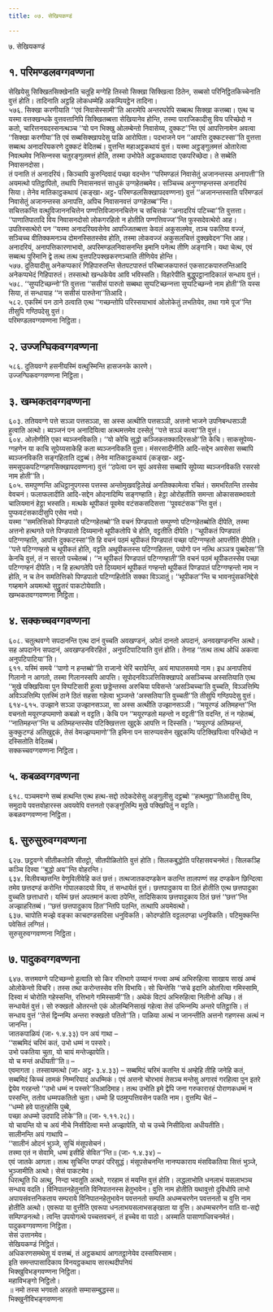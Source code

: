 ```yaml
---
title: ०७. सेखियकण्डं

---
```

७. सेखियकण्डं  


## १. परिमण्डलवग्गवण्णना

सेखियेसु सिक्खितसिक्खेनाति चतूहि मग्गेहि तिस्सो सिक्खा सिक्खित्वा ठितेन, सब्बसो परिनिट्ठितकिच्‍चेनाति वुत्तं होति। तादिनाति अट्ठहि लोकधम्मेहि अकम्पियट्ठेन तादिना।  
५७६. सिक्खा करणीयाति ‘‘एवं निवासेस्सामी’’ति आरामेपि अन्तरघरेपि सब्बत्थ सिक्खा कत्तब्बा। एत्थ च यस्मा वत्तक्खन्धके वुत्तवत्तानिपि सिक्खितब्बत्ता सेखियानेव होन्ति, तस्मा पाराजिकादीसु विय परिच्छेदो न कतो, चारित्तनयदस्सनत्थञ्‍च ‘‘यो पन भिक्खु ओलम्बेन्तो निवासेय्य, दुक्‍कट’’न्ति एवं आपत्तिनामेन अवत्वा ‘‘सिक्खा करणीया’’ति एवं सब्बसिक्खापदेसु पाळि आरोपिता। पदभाजने पन ‘‘आपत्ति दुक्‍कटस्सा’’ति वुत्तत्ता सब्बत्थ अनादरियकरणे दुक्‍कटं वेदितब्बं। वुत्तन्ति महाअट्ठकथायं वुत्तं। यस्मा अट्ठङ्गुलमत्तं ओतारेत्वा निवत्थमेव निसिन्‍नस्स चतुरङ्गुलमत्तं होति, तस्मा उभोपेते अट्ठकथावादा एकपरिच्छेदा। ते सब्बेति निवासनदोसा।  
तं पनाति तं अनादरियं। किञ्‍चापि कुरुन्दिवादं पच्छा वदन्तेन ‘‘परिमण्डलं निवासेतुं अजानन्तस्स अनापत्ती’’ति अयमत्थो पतिट्ठापितो, तथापि निवासनवत्तं साधुकं उग्गहेतब्बमेव। सञ्‍चिच्‍च अनुग्गण्हन्तस्स अनादरियं सिया। तेनेव मातिकाट्ठकथायं (कङ्खा॰ अट्ठ॰ परिमण्डलसिक्खापदवण्णना) वुत्तं ‘‘अजानन्तस्साति परिमण्डलं निवासेतुं अजानन्तस्स अनापत्ति, अपिच निवासनवत्तं उग्गहेतब्ब’’न्ति।  
सचित्तकन्ति वत्थुविजाननचित्तेन पण्णत्तिविजाननचित्तेन च सचित्तकं ‘‘अनादरियं पटिच्‍चा’’ति वुत्तत्ता। ‘‘पाणातिपातादि विय निवासनदोसो लोकगरहितो न होतीति पण्णत्तिवज्‍ज’’न्ति फुस्सदेवत्थेरो आह। उपतिस्सत्थेरो पन ‘‘यस्मा अनादरियवसेनेव आपज्‍जितब्बत्ता केवलं अकुसलमेव, तञ्‍च पकतिया वज्‍जं, सञ्‍चिच्‍च वीतिक्‍कमनञ्‍च दोमनस्सितस्सेव होति, तस्मा लोकवज्‍जं अकुसलचित्तं दुक्खवेदन’’न्ति आह। अनादरियं, अनापत्तिकारणाभावो, अपरिमण्डलनिवासनन्ति इमानि पनेत्थ तीणि अङ्गानि। यथा चेत्थ, एवं सब्बत्थ पुरिमानि द्वे तत्थ तत्थ वुत्तपटिपक्खकरणञ्‍चाति तीणियेव होन्ति।  
५७७. दुतियादीसु अनेकप्पकारं गिहिपारुतन्ति सेतपटपारुतं परिब्बाजकपारुतं एकसाटकपारुतन्तिआदि अनेकप्पभेदं गिहिपारुतं। तस्सत्थो खन्धकेयेव आवि भविस्सति। विहारेपीति बुद्धुपट्ठानादिकालं सन्धाय वुत्तं।  
५७८. ‘‘सुप्पटिच्छन्‍नो’’ति वुत्तत्ता ‘‘ससीसं पारुतो सब्बथा सुप्पटिच्छन्‍नत्ता सुप्पटिच्छन्‍नो नाम होती’’ति यस्स सिया, तं सन्धायाह ‘‘न ससीसं पारुतेना’’तिआदि।  
५८२. एकस्मिं पन ठाने ठत्वाति एत्थ ‘‘गच्छन्तोपि परिस्सयाभावं ओलोकेतुं लभतियेव, तथा गामे पूज’’न्ति तीसुपि गण्ठिपदेसु वुत्तं।  
परिमण्डलवग्गवण्णना निट्ठिता।  


## २. उज्‍जग्घिकवग्गवण्णना

५८६. दुतियवग्गे हसनीयस्मिं वत्थुस्मिन्ति हासजनके कारणे।  
उज्‍जग्घिकवग्गवण्णना निट्ठिता।  


## ३. खम्भकतवग्गवण्णना

६०३. ततियवग्गे पत्ते सञ्‍ञा पत्तसञ्‍ञा, सा अस्स अत्थीति पत्तसञ्‍ञी, अत्तनो भाजने उपनिबन्धसञ्‍ञी हुत्वाति अत्थो। ब्यञ्‍जनं पन अनादियित्वा अत्थमत्तमेव दस्सेतुं ‘‘पत्ते सञ्‍ञं कत्वा’’ति वुत्तं।  
६०४. ओलोणीति एका ब्यञ्‍जनविकति। ‘‘यो कोचि सुद्धो कञ्‍जिकतक्‍कादिरसओ’’ति केचि। साकसूपेय्य-ग्गहणेन या काचि सूपेय्यसाकेहि कता ब्यञ्‍जनविकति वुत्ता। मंसरसादीनीति आदि-सद्देन अवसेसा सब्बापि ब्यञ्‍जनविकति सङ्गहिताति दट्ठब्बं। तेनेव मातिकाट्ठकथायं (कङ्खा॰ अट्ठ॰ समसूपकपटिग्गहणसिक्खापदवण्णना) वुत्तं ‘‘ठपेत्वा पन सूपं अवसेसा सब्बापि सूपेय्या ब्यञ्‍जनविकति रसरसो नाम होती’’ति।  
६०५. समपुण्णन्ति अधिट्ठानुपगस्स पत्तस्स अन्तोमुखवट्टिलेखं अनतिक्‍कामेत्वा रचितं। समभरितन्ति तस्सेव वेवचनं। फलाफलादीति आदि-सद्देन ओदनादिम्पि सङ्गण्हाति। हेट्ठा ओरोहतीति समन्ता ओकाससब्भावतो चालियमानं हेट्ठा भस्सति। मत्थके थूपीकतं पूवमेव वटंसकसदिसत्ता ‘‘पूववटंसक’’न्ति वुत्तं। पुप्फवटंसकादीसुपि एसेव नयो।  
यस्मा ‘‘समतित्तिको पिण्डपातो पटिग्गहेतब्बो’’ति वचनं पिण्डपातो सम्पुण्णो पटिग्गहेतब्बोति दीपेति, तस्मा अत्तनो हत्थगते पत्ते पिण्डपातो दिय्यमानो थूपीकतोपि चे होति, वट्टतीति दीपेति। ‘‘थूपीकतं पिण्डपातं पटिग्गण्हाति, आपत्ति दुक्‍कटस्सा’’ति हि वचनं पठमं थूपीकतं पिण्डपातं पच्छा पटिग्गण्हतो आपत्तीति दीपेति। ‘‘पत्ते पटिग्गण्हतो च थूपीकतं होति, वट्टति अथूपीकतस्स पटिग्गहितत्ता, पयोगो पन नत्थि अञ्‍ञत्र पुब्बदेसा’’ति केनचि वुत्तं, तं न सारतो पच्‍चेतब्बं। ‘‘न थूपीकतं पिण्डपातं पटिग्गण्हाती’’ति वचनं पठमं थूपीकतस्सेव पच्छा पटिग्गण्हनं दीपेति। न हि हत्थगतेपि पत्ते दिय्यमानं थूपीकतं गण्हन्तो थूपीकतं पिण्डपातं पटिग्गण्हन्तो नाम न होति, न च तेन समतित्तिको पिण्डपातो पटिग्गहितोति सक्‍का विञ्‍ञातुं। ‘‘थूपीकत’’न्ति च भावनपुंसकनिद्देसे गय्हमाने अयमत्थो सुट्ठुतरं पाकटोयेवाति।  
खम्भकतवग्गवण्णना निट्ठिता।  


## ४. सक्‍कच्‍चवग्गवण्णना

६०८. चतुत्थवग्गे सपदानन्ति एत्थ दानं वुच्‍चति अवखण्डनं, अपेतं दानतो अपदानं, अनवखण्डनन्ति अत्थो। सह अपदानेन सपदानं, अवखण्डनविरहितं , अनुपटिपाटियाति वुत्तं होति। तेनाह ‘‘तत्थ तत्थ ओधिं अकत्वा अनुपटिपाटिया’’ति।  
६११. यस्मिं समये ‘‘पाणो न हन्तब्बो’’ति राजानो भेरिं चरापेन्ति, अयं माघातसमयो नाम। इध अनापत्तियं गिलानो न आगतो, तस्मा गिलानस्सपि आपत्ति। सूपोदनविञ्‍ञत्तिसिक्खापदे असञ्‍चिच्‍च अस्सतियाति एत्थ ‘‘मुखे पक्खिपित्वा पुन विप्पटिसारी हुत्वा छड्डेन्तस्स अरुचिया पविसन्ते ‘असञ्‍चिच्‍चा’ति वुच्‍चति, विञ्‍ञत्तिम्पि अविञ्‍ञत्तिम्पि एतस्मिं ठाने ठितं सहसा गहेत्वा भुञ्‍जन्ते ‘अस्सतिया’ति वुच्‍चती’’ति तीसुपि गण्ठिपदेसु वुत्तं।  
६१४-६१५. उज्झाने सञ्‍ञा उज्झानसञ्‍ञा, सा अस्स अत्थीति उज्झानसञ्‍ञी। ‘‘मयूरण्डं अतिमहन्त’’न्ति वचनतो मयूरण्डप्पमाणो कबळो न वट्टति। केचि पन ‘‘मयूरण्डतो महन्तो न वट्टती’’ति वदन्ति, तं न गहेतब्बं, ‘‘नातिमहन्त’’न्ति च अतिमहन्तस्सेव पटिक्खित्तत्ता खुद्दके आपत्ति न दिस्सति। ‘‘मयूरण्डं अतिमहन्तं, कुक्‍कुटण्डं अतिखुद्दकं, तेसं वेमज्झप्पमाणो’’ति इमिना पन सारुप्पवसेन खुद्दकम्पि पटिक्खिपित्वा परिच्छेदो न दस्सितोति वेदितब्बं।  
सक्‍कच्‍चवग्गवण्णना निट्ठिता।  


## ५. कबळवग्गवण्णना

६१८. पञ्‍चमवग्गे सब्बं हत्थन्ति एत्थ हत्थ-सद्दो तदेकदेसेसु अङ्गुलीसु दट्ठब्बो ‘‘हत्थमुद्दा’’तिआदीसु विय, समुदाये पवत्तवोहारस्स अवयवेपि वत्तनतो एकङ्गुलिम्पि मुखे पक्खिपितुं न वट्टति।  
कबळवग्गवण्णना निट्ठिता।  


## ६. सुरुसुरुवग्गवण्णना

६२७. छट्ठवग्गे सीतीकतोति सीतट्टो, सीतपीळितोति वुत्तं होति। सिलकबुद्धोति परिहासवचनमेतं। सिलकञ्हि कञ्‍चि दिस्वा ‘‘बुद्धो अय’’न्ति वोहरन्ति।  
६३४. विलीवच्छत्तन्ति वेणुविलीवेहि कतं छत्तं। तत्थजातकदण्डकेन कतन्ति तालपण्णं सह दण्डकेन छिन्दित्वा तमेव छत्तदण्डं करोन्ति गोपालकादयो विय, तं सन्धायेतं वुत्तं। छत्तपादुकाय वा ठितं होतीति एत्थ छत्तपादुका वुच्‍चति छत्ताधारो। यस्मिं छत्तं अपतमानं कत्वा ठपेन्ति, तादिसिकाय छत्तपादुकाय ठितं छत्तं ‘‘छत्त’’न्ति अज्झाहरितब्बं। ‘‘छत्तं छत्तपादुकाय ठित’’न्तिपि पठन्ति, तत्थापि अयमेवत्थो।  
६३७. चापोति मज्झे वङ्का काचदण्डसदिसा धनुविकति। कोदण्डोति वट्टलदण्डा धनुविकति। पटिमुक्‍कन्ति पवेसितं लग्गितं।  
सुरुसुरुवग्गवण्णना निट्ठिता।  


## ७. पादुकवग्गवण्णना

६४७. सत्तमवग्गे पटिच्छन्‍नो हुत्वाति सो किर रत्तिभागे उय्यानं गन्त्वा अम्बं अभिरुहित्वा साखाय साखं अम्बं ओलोकेन्तो विचरि। तस्स तथा करोन्तस्सेव रत्ति विभायि। सो चिन्तेसि ‘‘सचे इदानि ओतरित्वा गमिस्सामि, दिस्वा मं चोरोति गहेस्सन्ति, रत्तिभागे गमिस्सामी’’ति। अथेकं विटपं अभिरुहित्वा निलीनो अच्छि। तं सन्धायेतं वुत्तं। सो रुक्खतो ओतरन्तो एकं ओलम्बिनिसाखं गहेत्वा तेसं उभिन्‍नम्पि अन्तरे पतिट्ठासि। तं सन्धाय वुत्तं ‘‘तेसं द्विन्‍नम्पि अन्तरा रुक्खतो पतितो’’ति। पाळिया अत्थं न जानन्तीति अत्तनो गहणस्स अत्थं न जानन्ति।  
जातकपाळियं (जा॰ १.४.३३) पन अयं गाथा –  
‘‘सब्बमिदं चरिमं कतं, उभो धम्मं न पस्सरे।  
उभो पकतिया चुता, यो चायं मन्तेज्झापेति।  
यो च मन्तं अधीयती’’ति॥ –  
एवमागता। तस्सायमत्थो (जा॰ अट्ठ॰ ३.४.३३) – सब्बमिदं चरिमं कतन्ति यं अम्हेहि तीहि जनेहि कतं, सब्बमिदं किच्‍चं लामकं निम्मरियादं अधम्मिकं। एवं अत्तनो चोरभावं तेसञ्‍च मन्तेसु अगारवं गरहित्वा पुन इतरे द्वेयेव गरहन्तो ‘‘उभो धम्मं न पस्सरे’’तिआदिमाह। तत्थ उभोति इमे द्वेपि जना गरुकारारहं पोराणकधम्मं न पस्सन्ति, ततोव धम्मपकतितो चुता। धम्मो हि पठमुप्पत्तिवसेन पकति नाम। वुत्तम्पि चेतं –  
‘‘धम्मो हवे पातुरहोसि पुब्बे,  
पच्छा अधम्मो उदपादि लोके’’ति॥ (जा॰ १.११.२८)।  
यो चायन्ति यो च अयं नीचे निसीदित्वा मन्ते अज्झापेति, यो च उच्‍चे निसीदित्वा अधीयतीति।  
सालीनन्ति अयं गाथापि –  
‘‘सालीनं ओदनं भुञ्‍जे, सुचिं मंसूपसेचनं।  
तस्मा एतं न सेवामि, धम्मं इसीहि सेवित’’न्ति॥ (जा॰ १.४.३४) –  
एवं जातके आगता। तत्थ सुचिन्ति पण्डरं परिसुद्धं। मंसूपसेचनन्ति नानप्पकाराय मंसविकतिया सित्तं भुञ्‍जे, भुञ्‍जामीति अत्थो। सेसं पाकटमेव।  
धिरत्थूति धि अत्थु, निन्दा भवतूति अत्थो, गरहाम तं मयन्ति वुत्तं होति। लद्धलाभोति धनलाभं यसलाभञ्‍च सन्धाय वदति। विनिपातनहेतुनाति विनिपातनस्स हेतुभावेन। वुत्ति नाम होतीति यथावुत्तो दुविधोपि लाभो अपायसंवत्तनिकताय सम्पराये विनिपातनहेतुभावेन पवत्तनतो सम्पति अधम्मचरणेन पवत्तनतो च वुत्ति नाम होतीति अत्थो। एवरूपा या वुत्तीति एवरूपा धनलाभयसलाभसङ्खाता या वुत्ति। अधम्मचरणेन वाति वा-सद्दो सम्पिण्डनत्थो। त्वन्ति उपयोगत्थे पच्‍चत्तवचनं, तं इच्‍चेव वा पाठो। अस्माति पासाणाधिवचनमेतं।  
पादुकवग्गवण्णना निट्ठिता।  
सेसं उत्तानमेव।  
सेखियकण्डं निट्ठितं।  
अधिकरणसमथेसु यं वत्तब्बं, तं अट्ठकथायं आगतट्ठानेयेव दस्सयिस्साम।  
इति समन्तपासादिकाय विनयट्ठकथाय सारत्थदीपनियं  
भिक्खुविभङ्गवण्णना निट्ठिता।  
महाविभङ्गो निट्ठितो।  
॥ नमो तस्स भगवतो अरहतो सम्मासम्बुद्धस्स॥  
भिक्खुनीविभङ्गवण्णना  